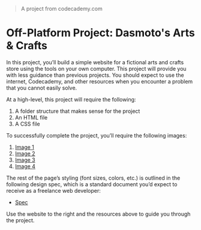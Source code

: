 > A project from codecademy.com

# Off-Platform Project: Dasmoto's Arts & Crafts

In this project, you’ll build a simple website for a fictional arts and crafts store using the tools on your own computer. This project will provide you with less guidance than previous projects. You should expect to use the internet, Codecademy, and other resources when you encounter a problem that you cannot easily solve.

At a high-level, this project will require the following:
1. A folder structure that makes sense for the project
2. An HTML file
3. A CSS file

To successfully complete the project, you’ll require the following images:
1. [Image 1](./pattern.jpeg)
2. [Image 2](./hacksaw.jpeg)
3. [Image 3](./frames.jpeg)
4. [Image 4](./finnish.jpeg)

The rest of the page’s styling (font sizes, colors, etc.) is outlined in the following design spec, which is a standard document you’d expect to receive as a freelance web developer:
- [Spec](./dasmotos-arts_redline.jpg)

Use the website to the right and the resources above to guide you through the project.
